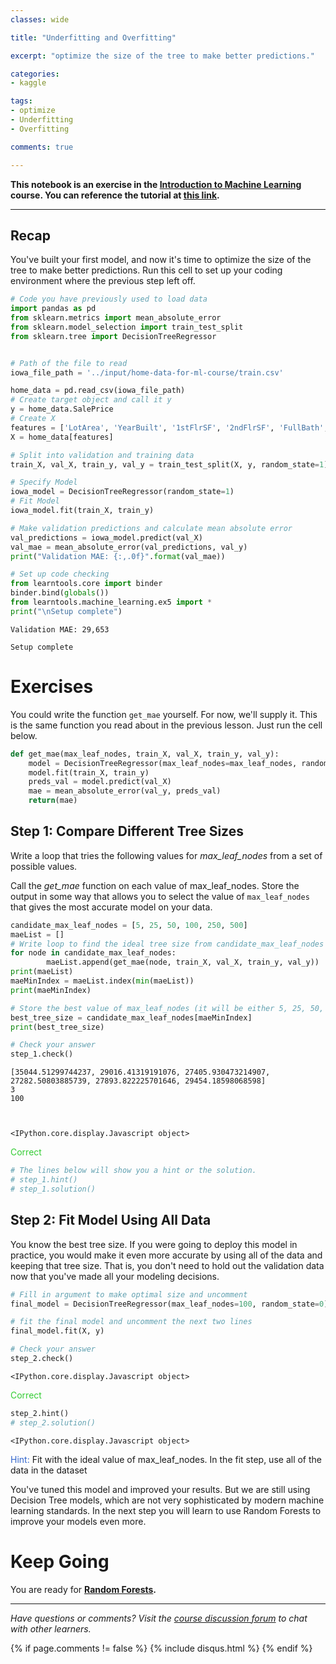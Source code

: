 ```yaml
---
classes: wide

title: "Underfitting and Overfitting"

excerpt: "optimize the size of the tree to make better predictions."

categories:
- kaggle

tags:
- optimize
- Underfitting
- Overfitting

comments: true

---
```




**This notebook is an exercise in the [Introduction to Machine Learning](https://www.kaggle.com/learn/intro-to-machine-learning) course.  You can reference the tutorial at [this link](https://www.kaggle.com/dansbecker/underfitting-and-overfitting).**

---


## Recap
You've built your first model, and now it's time to optimize the size of the tree to make better predictions. Run this cell to set up your coding environment where the previous step left off.


```python
# Code you have previously used to load data
import pandas as pd
from sklearn.metrics import mean_absolute_error
from sklearn.model_selection import train_test_split
from sklearn.tree import DecisionTreeRegressor


# Path of the file to read
iowa_file_path = '../input/home-data-for-ml-course/train.csv'

home_data = pd.read_csv(iowa_file_path)
# Create target object and call it y
y = home_data.SalePrice
# Create X
features = ['LotArea', 'YearBuilt', '1stFlrSF', '2ndFlrSF', 'FullBath', 'BedroomAbvGr', 'TotRmsAbvGrd']
X = home_data[features]

# Split into validation and training data
train_X, val_X, train_y, val_y = train_test_split(X, y, random_state=1)

# Specify Model
iowa_model = DecisionTreeRegressor(random_state=1)
# Fit Model
iowa_model.fit(train_X, train_y)

# Make validation predictions and calculate mean absolute error
val_predictions = iowa_model.predict(val_X)
val_mae = mean_absolute_error(val_predictions, val_y)
print("Validation MAE: {:,.0f}".format(val_mae))

# Set up code checking
from learntools.core import binder
binder.bind(globals())
from learntools.machine_learning.ex5 import *
print("\nSetup complete")
```

    Validation MAE: 29,653
    
    Setup complete


# Exercises
You could write the function `get_mae` yourself. For now, we'll supply it. This is the same function you read about in the previous lesson. Just run the cell below.


```python
def get_mae(max_leaf_nodes, train_X, val_X, train_y, val_y):
    model = DecisionTreeRegressor(max_leaf_nodes=max_leaf_nodes, random_state=0)
    model.fit(train_X, train_y)
    preds_val = model.predict(val_X)
    mae = mean_absolute_error(val_y, preds_val)
    return(mae)
```

## Step 1: Compare Different Tree Sizes
Write a loop that tries the following values for *max_leaf_nodes* from a set of possible values.

Call the *get_mae* function on each value of max_leaf_nodes. Store the output in some way that allows you to select the value of `max_leaf_nodes` that gives the most accurate model on your data.


```python
candidate_max_leaf_nodes = [5, 25, 50, 100, 250, 500]
maeList = []
# Write loop to find the ideal tree size from candidate_max_leaf_nodes
for node in candidate_max_leaf_nodes:
        maeList.append(get_mae(node, train_X, val_X, train_y, val_y))
print(maeList)
maeMinIndex = maeList.index(min(maeList))
print(maeMinIndex)

# Store the best value of max_leaf_nodes (it will be either 5, 25, 50, 100, 250 or 500)
best_tree_size = candidate_max_leaf_nodes[maeMinIndex]
print(best_tree_size)

# Check your answer
step_1.check()
```

    [35044.51299744237, 29016.41319191076, 27405.930473214907, 27282.50803885739, 27893.822225701646, 29454.18598068598]
    3
    100



    <IPython.core.display.Javascript object>



<span style="color:#33cc33">Correct</span>



```python
# The lines below will show you a hint or the solution.
# step_1.hint() 
# step_1.solution()
```

## Step 2: Fit Model Using All Data
You know the best tree size. If you were going to deploy this model in practice, you would make it even more accurate by using all of the data and keeping that tree size.  That is, you don't need to hold out the validation data now that you've made all your modeling decisions.


```python
# Fill in argument to make optimal size and uncomment
final_model = DecisionTreeRegressor(max_leaf_nodes=100, random_state=0)

# fit the final model and uncomment the next two lines
final_model.fit(X, y)

# Check your answer
step_2.check()
```


    <IPython.core.display.Javascript object>



<span style="color:#33cc33">Correct</span>



```python
step_2.hint()
# step_2.solution()
```


    <IPython.core.display.Javascript object>



<span style="color:#3366cc">Hint:</span> Fit with the ideal value of max_leaf_nodes. In the fit step, use all of the data in the dataset


You've tuned this model and improved your results. But we are still using Decision Tree models, which are not very sophisticated by modern machine learning standards. In the next step you will learn to use Random Forests to improve your models even more.

# Keep Going

You are ready for **[Random Forests](https://www.kaggle.com/dansbecker/random-forests).**


---




*Have questions or comments? Visit the [course discussion forum](https://www.kaggle.com/learn/intro-to-machine-learning/discussion) to chat with other learners.*

{% if page.comments != false %}
{% include disqus.html %}
{% endif %}
